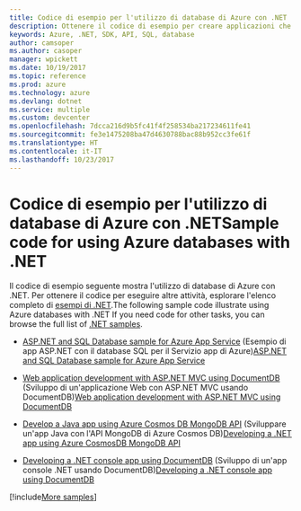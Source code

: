 ```yaml
---
title: Codice di esempio per l'utilizzo di database di Azure con .NET
description: Ottenere il codice di esempio per creare applicazioni che usano database di Azure con .NET
keywords: Azure, .NET, SDK, API, SQL, database
author: camsoper
ms.author: casoper
manager: wpickett
ms.date: 10/19/2017
ms.topic: reference
ms.prod: azure
ms.technology: azure
ms.devlang: dotnet
ms.service: multiple
ms.custom: devcenter
ms.openlocfilehash: 7dcca216d9b5fc41f4f258534ba217234611fe41
ms.sourcegitcommit: fe3e1475208ba47d4630788bac88b952cc3fe61f
ms.translationtype: HT
ms.contentlocale: it-IT
ms.lasthandoff: 10/23/2017
---
```

# <a name="sample-code-for-using-azure-databases-with-net"></a><span data-ttu-id="e5623-104">Codice di esempio per l'utilizzo di database di Azure con .NET</span><span class="sxs-lookup"><span data-stu-id="e5623-104">Sample code for using Azure databases with .NET</span></span>

<span data-ttu-id="e5623-105">Il codice di esempio seguente mostra l'utilizzo di database di Azure con .NET. Per ottenere il codice per eseguire altre attività, esplorare l'elenco completo di [esempi di .NET](https://azure.microsoft.com/resources/samples/?term=dotnet).</span><span class="sxs-lookup"><span data-stu-id="e5623-105">The following sample code illustrate using Azure databases with .NET If you need code for other tasks, you can browse the full list of [.NET samples](https://azure.microsoft.com/resources/samples/?term=dotnet).</span></span>

- <span data-ttu-id="e5623-106">[ASP.NET and SQL Database sample for Azure App Service](https://azure.microsoft.com/resources/samples/dotnet-sqldb-tutorial/) (Esempio di app ASP.NET con il database SQL per il Servizio app di Azure)</span><span class="sxs-lookup"><span data-stu-id="e5623-106">[ASP.NET and SQL Database sample for Azure App Service](https://azure.microsoft.com/resources/samples/dotnet-sqldb-tutorial/)</span></span>

- <span data-ttu-id="e5623-107">[Web application development with ASP.NET MVC using DocumentDB](https://azure.microsoft.com/resources/samples/documentdb-dotnet-todo-app/) (Sviluppo di un'applicazione Web con ASP.NET MVC usando DocumentDB)</span><span class="sxs-lookup"><span data-stu-id="e5623-107">[Web application development with ASP.NET MVC using DocumentDB](https://azure.microsoft.com/resources/samples/documentdb-dotnet-todo-app/)</span></span>

- <span data-ttu-id="e5623-108">[Develop a Java app using Azure Cosmos DB MongoDB API](https://azure.microsoft.com/resources/samples/azure-cosmos-db-mongodb-dotnet-getting-started/) (Sviluppare un'app Java con l'API MongoDB di Azure Cosmos DB)</span><span class="sxs-lookup"><span data-stu-id="e5623-108">[Developing a .NET app using Azure CosmosDB MongoDB API](https://azure.microsoft.com/resources/samples/azure-cosmos-db-mongodb-dotnet-getting-started/)</span></span>

- <span data-ttu-id="e5623-109">[Developing a .NET console app using DocumentDB](https://azure.microsoft.com/resources/samples/documentdb-dotnet-getting-started/) (Sviluppo di un'app console .NET usando DocumentDB)</span><span class="sxs-lookup"><span data-stu-id="e5623-109">[Developing a .NET console app using DocumentDB](https://azure.microsoft.com/resources/samples/documentdb-dotnet-getting-started/)</span></span>

[!include[More samples](includes/more-samples.md)]
